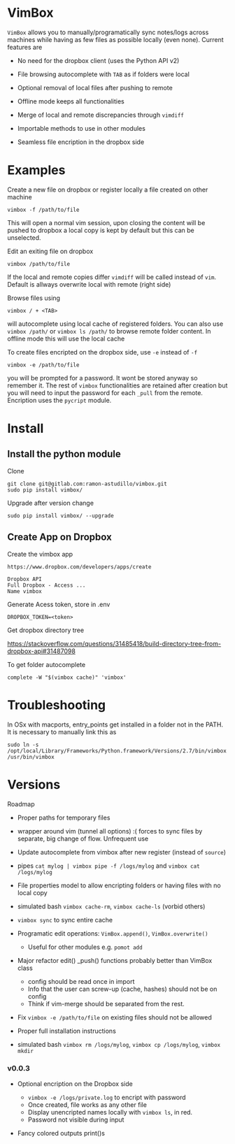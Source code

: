 VimBox
======

`VimBox` allows you to manually/programatically sync notes/logs across machines
while having as few files as possible locally (even none). Current features are

* No need for the dropbox client (uses the Python API v2)

* File browsing autocomplete with `TAB` as if folders were local

* Optional removal of local files after pushing to remote

* Offline mode keeps all functionalities

* Merge of local and remote discrepancies through `vimdiff`

* Importable methods to use in other modules

* Seamless file encription in the dropbox side

# Examples

Create a new file on dropbox or register locally a file created on other
machine

    vimbox -f /path/to/file

This will open a normal vim session, upon closing the content will be pushed to
dropbox a local copy is kept by default but this can be unselected.

Edit an exiting file on dropbox

    vimbox /path/to/file

If the local and remote copies differ `vimdiff` will be called instead of
`vim`. Default is allways overwrite local with remote (right side)

Browse files using

    vimbox / + <TAB>

will autocomplete using local cache of registered folders. You can also use
`vimbox /path/` or `vimbox ls /path/` to browse remote folder content. In
offline mode this will use the local cache

To create files encripted on the dropbox side, use `-e` instead of `-f`

    vimbox -e /path/to/file

you will be prompted for a password. It wont be stored anyway so remember it. 
The rest of `vimbox` functionalities are retained after creation but you will
need to input the password for each `_pull` from the remote. Encription uses
the `pycript` module.

# Install

## Install the python module

Clone

    git clone git@gitlab.com:ramon-astudillo/vimbox.git
    sudo pip install vimbox/

Upgrade after version change

    sudo pip install vimbox/ --upgrade

## Create App on Dropbox

Create the vimbox app

    https://www.dropbox.com/developers/apps/create

    Dropbox API
    Full Dropbox - Access ...
    Name vimbox

Generate Acess token, store in .env

    DROPBOX_TOKEN=<token>

Get dropbox directory tree

https://stackoverflow.com/questions/31485418/build-directory-tree-from-dropbox-api#31487098

To get folder autocomplete

    complete -W "$(vimbox cache)" 'vimbox'

# Troubleshooting

In OSx with macports, entry_points get installed in a folder not in the PATH.
It is necessary to manually link this as

    sudo ln -s /opt/local/Library/Frameworks/Python.framework/Versions/2.7/bin/vimbox /usr/bin/vimbox

# Versions

Roadmap

* Proper paths for temporary files

* wrapper around vim (tunnel all options)
    :( forces to sync files by separate, big change of flow. Unfrequent use

* Update autocomplete from vimbox after new register (instead of `source`)

* pipes `cat mylog | vimbox pipe -f /logs/mylog` and `vimbox cat /logs/mylog`

* File properties model to allow encripting folders or having files with no
  local copy

* simulated bash `vimbox cache-rm`, `vimbox cache-ls` (vorbid others) 

* `vimbox sync` to sync entire cache

* Programatic edit operations: `VimBox.append()`, `VimBox.overwrite()`
    - Useful for other modules e.g. `pomot add`

* Major refactor edit() _push() functions probably better than VimBox class 
    - config should be read once in import 
    - Info that the user can screw-up (cache, hashes) should not be on config
    - Think if vim-merge should be separated from the rest.

* Fix `vimbox -e /path/to/file` on existing files should not be allowed

* Proper full installation instructions

* simulated bash `vimbox rm /logs/mylog`, `vimbox cp /logs/mylog`, 
  `vimbox mkdir`

### v0.0.3

* Optional encription on the Dropbox side
    - `vimbox -e /logs/private.log` to encript with password
    - Once created, file works as any other file
    - Display unencripted names locally with `vimbox ls`, in red.
    - Password not visible during input

* Fancy colored outputs print()s
